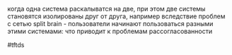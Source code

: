 когда одна система раскалыватся на две, при этом две системы становятся изолированы друг от друга, например вследствие проблем с сетью
split brain - пользователи начинают пользоваться разными этими системами: что приводит к проблемам рассогласованности

#tftds